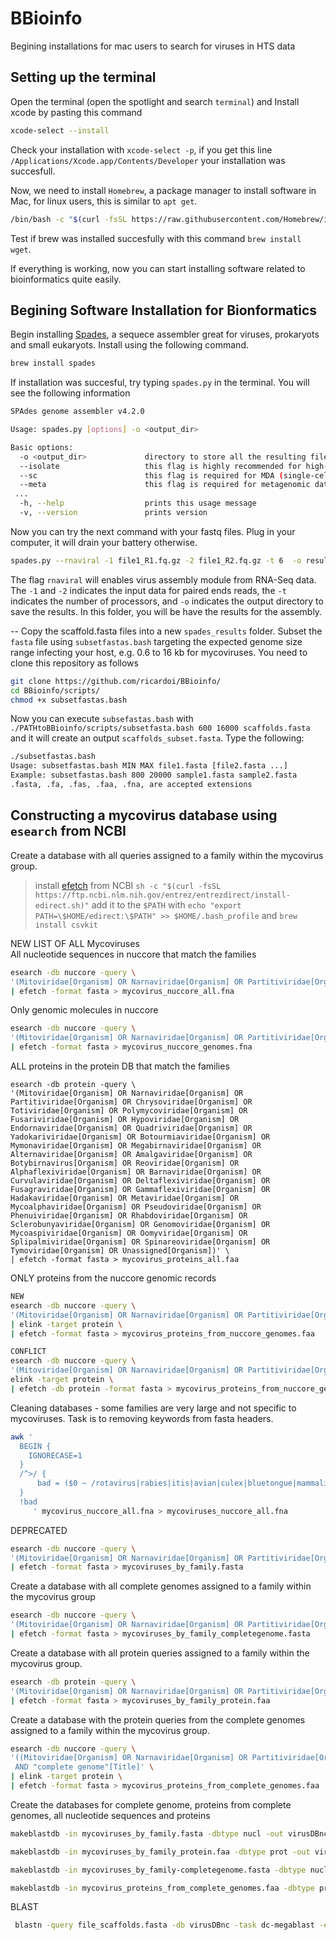 # BBioinfo
Begining installations for mac users to search for viruses in HTS data

## Setting up the terminal
Open the terminal (open the spotlight and search `terminal`) and Install xcode by pasting this command 
```bash
xcode-select --install
```
Check your installation with `xcode-select -p`, if you get this line `/Applications/Xcode.app/Contents/Developer` your installation was succesfull.

Now, we need to install `Homebrew`, a package manager to install software in Mac, for linux users, this is similar to `apt get`.  
```bash
/bin/bash -c "$(curl -fsSL https://raw.githubusercontent.com/Homebrew/install/HEAD/install.sh)"
```
Test if brew was installed succesfully with this command `brew install wget`. 

If everything is working, now you can start installing software related to bioinformatics quite easily.

## Begining Software Installation for Bionformatics
Begin installing [Spades](http://ablab.github.io/spades/), a sequece assembler great for viruses, prokaryots and small eukaryots. 
Install using the following command.
```bash
brew install spades
```
If installation was succesful, try typing `spades.py` in the terminal.
You will see the following information 
```bash
SPAdes genome assembler v4.2.0

Usage: spades.py [options] -o <output_dir>

Basic options:
  -o <output_dir>             directory to store all the resulting files (required)
  --isolate                   this flag is highly recommended for high-coverage isolate and multi-cell data
  --sc                        this flag is required for MDA (single-cell) data
  --meta                      this flag is required for metagenomic data
 ...
  -h, --help                  prints this usage message
  -v, --version               prints version
```

Now you can try the next command with your fastq files. Plug in your computer, it will drain your battery otherwise.
```bash
spades.py --rnaviral -1 file1_R1.fq.gz -2 file1_R2.fq.gz -t 6  -o results_out
```
The flag `rnaviral` will enables virus assembly module from RNA-Seq data. The `-1` and `-2` indicates the input data for paired ends reads, the `-t` indicates the number of processors, and `-o` indicates the output directory to save the results. In this folder, you will be have the results for the assembly.

--
Copy the scaffold.fasta files into a new `spades_results` folder. Subset the `fasta` file using `subsetfastas.bash` targeting the expected genome size range infecting your host, e.g. 0.6 to 16 kb for mycoviruses.
You need to clone this repository as follows
```bash
git clone https://github.com/ricardoi/BBioinfo/
cd BBioinfo/scripts/
chmod +x subsetfastas.bash
```
Now you can execute `subsefastas.bash` with `./PATHtoBBioinfo/scripts/subsetfasta.bash 600 16000 scaffolds.fasta` and it will create an output `scaffolds_subset.fasta`.
Type the following:
```bash
./subsetfastas.bash
Usage: subsetfastas.bash MIN MAX file1.fasta [file2.fasta ...]
Example: subsetfastas.bash 800 20000 sample1.fasta sample2.fasta
.fasta, .fa, .fas, .faa, .fna, are accepted extensions
```

## Constructing a mycovirus database using `esearch` from NCBI
Create a database with all queries assigned to a family within the mycovirus group.
> install [efetch](https://www.ncbi.nlm.nih.gov/books/NBK179288/) from NCBI `sh -c "$(curl -fsSL https://ftp.ncbi.nlm.nih.gov/entrez/entrezdirect/install-edirect.sh)"` add it to the `$PATH` with `echo "export PATH=\$HOME/edirect:\$PATH" >> $HOME/.bash_profile`
and `brew install csvkit`


NEW LIST OF ALL Mycoviruses \
All nucleotide sequences in nuccore that match the families
```bash
esearch -db nuccore -query \
'(Mitoviridae[Organism] OR Narnaviridae[Organism] OR Partitiviridae[Organism] OR Chrysoviridae[Organism] OR Totiviridae[Organism] OR Polymycoviridae[Organism] OR Fusariviridae[Organism] OR Hypoviridae[Organism] OR Endornaviridae[Organism] OR Quadriviridae[Organism] OR Yadokariviridae[Organism] OR Botourmiaviridae[Organism] OR Mymonaviridae[Organism] OR Megabirnaviridae[Organism] OR Alternaviridae[Organism] OR Amalgaviridae[Organism] OR Botybirnavirus[Organism] OR Reoviridae[Organism] OR Alphaflexiviridae[Organism] OR Barnaviridae[Organism] OR Curvulaviridae[Organism] OR Deltaflexiviridae[Organism] OR Fusagraviridae[Organism] OR Gammaflexiviridae[Organism] OR Hadakaviridae[Organism] OR Metaviridae[Organism] OR Mycoalphaviridae[Organism] OR Pseudoviridae[Organism] OR Phenuiviridae[Organism] OR Rhabdoviridae[Organism] OR Sclerobunyaviridae[Organism] OR Genomoviridae[Organism] OR Mycoaspiviridae[Organism] OR Oomyviridae[Organism] OR Splipalmiviridae[Organism] OR Spinareoviridae[Organism] OR Tymoviridae[Organism] OR Unassigned[Organism])' \
| efetch -format fasta > mycovirus_nuccore_all.fna
```
Only genomic molecules in nuccore
```bash
esearch -db nuccore -query \
'(Mitoviridae[Organism] OR Narnaviridae[Organism] OR Partitiviridae[Organism] OR Chrysoviridae[Organism] OR Totiviridae[Organism] OR Polymycoviridae[Organism] OR Fusariviridae[Organism] OR Hypoviridae[Organism] OR Endornaviridae[Organism] OR Quadriviridae[Organism] OR Yadokariviridae[Organism] OR Botourmiaviridae[Organism] OR Mymonaviridae[Organism] OR Megabirnaviridae[Organism] OR Alternaviridae[Organism] OR Amalgaviridae[Organism] OR Botybirnavirus[Organism] OR Reoviridae[Organism] OR Alphaflexiviridae[Organism] OR Barnaviridae[Organism] OR Curvulaviridae[Organism] OR Deltaflexiviridae[Organism] OR Fusagraviridae[Organism] OR Gammaflexiviridae[Organism] OR Hadakaviridae[Organism] OR Metaviridae[Organism] OR Mycoalphaviridae[Organism] OR Pseudoviridae[Organism] OR Phenuiviridae[Organism] OR Rhabdoviridae[Organism] OR Sclerobunyaviridae[Organism] OR Genomoviridae[Organism] OR Mycoaspiviridae[Organism] OR Oomyviridae[Organism] OR Splipalmiviridae[Organism] OR Spinareoviridae[Organism] OR Tymoviridae[Organism] OR Unassigned[Organism] AND (complete genome[Title]))' \
| efetch -format fasta > mycovirus_nuccore_genomes.fna
```
ALL proteins in the protein DB that match the families
```
esearch -db protein -query \
'(Mitoviridae[Organism] OR Narnaviridae[Organism] OR Partitiviridae[Organism] OR Chrysoviridae[Organism] OR Totiviridae[Organism] OR Polymycoviridae[Organism] OR Fusariviridae[Organism] OR Hypoviridae[Organism] OR Endornaviridae[Organism] OR Quadriviridae[Organism] OR Yadokariviridae[Organism] OR Botourmiaviridae[Organism] OR Mymonaviridae[Organism] OR Megabirnaviridae[Organism] OR Alternaviridae[Organism] OR Amalgaviridae[Organism] OR Botybirnavirus[Organism] OR Reoviridae[Organism] OR Alphaflexiviridae[Organism] OR Barnaviridae[Organism] OR Curvulaviridae[Organism] OR Deltaflexiviridae[Organism] OR Fusagraviridae[Organism] OR Gammaflexiviridae[Organism] OR Hadakaviridae[Organism] OR Metaviridae[Organism] OR Mycoalphaviridae[Organism] OR Pseudoviridae[Organism] OR Phenuiviridae[Organism] OR Rhabdoviridae[Organism] OR Sclerobunyaviridae[Organism] OR Genomoviridae[Organism] OR Mycoaspiviridae[Organism] OR Oomyviridae[Organism] OR Splipalmiviridae[Organism] OR Spinareoviridae[Organism] OR Tymoviridae[Organism] OR Unassigned[Organism])' \
| efetch -format fasta > mycovirus_proteins_all.faa
```
ONLY proteins from the nuccore genomic records
```bash
NEW
esearch -db nuccore -query \
'(Mitoviridae[Organism] OR Narnaviridae[Organism] OR Partitiviridae[Organism] OR Chrysoviridae[Organism] OR Totiviridae[Organism] OR Polymycoviridae[Organism] OR Fusariviridae[Organism] OR Hypoviridae[Organism] OR Endornaviridae[Organism] OR Quadriviridae[Organism] OR Yadokariviridae[Organism] OR Botourmiaviridae[Organism] OR Mymonaviridae[Organism] OR Megabirnaviridae[Organism] OR Alternaviridae[Organism] OR Amalgaviridae[Organism] OR Botybirnavirus[Organism] OR Reoviridae[Organism] OR Alphaflexiviridae[Organism] OR Barnaviridae[Organism] OR Curvulaviridae[Organism] OR Deltaflexiviridae[Organism] OR Fusagraviridae[Organism] OR Gammaflexiviridae[Organism] OR Hadakaviridae[Organism] OR Metaviridae[Organism] OR Mycoalphaviridae[Organism] OR Pseudoviridae[Organism] OR Phenuiviridae[Organism] OR Rhabdoviridae[Organism] OR Sclerobunyaviridae[Organism] OR Genomoviridae[Organism] OR Mycoaspiviridae[Organism] OR Oomyviridae[Organism] OR Splipalmiviridae[Organism] OR Spinareoviridae[Organism] OR Tymoviridae[Organism] OR Unassigned[Organism] AND (complete genome[Title]))' \
| elink -target protein \
| efetch -format fasta > mycovirus_proteins_from_nuccore_genomes.faa

CONFLICT
esearch -db nuccore -query \
'(Mitoviridae[Organism] OR Narnaviridae[Organism] OR Partitiviridae[Organism] OR Chrysoviridae[Organism] OR Totiviridae[Organism] OR Polymycoviridae[Organism] OR Fusariviridae[Organism] OR Hypoviridae[Organism] OR Endornaviridae[Organism] OR Quadriviridae[Organism] OR Yadokariviridae[Organism] OR Botourmiaviridae[Organism] OR Mymonaviridae[Organism] OR Megabirnaviridae[Organism] OR Alternaviridae[Organism] OR Amalgaviridae[Organism] OR Botybirnavirus[Organism] OR Reoviridae[Organism] OR Alphaflexiviridae[Organism] OR Barnaviridae[Organism] OR Curvulaviridae[Organism] OR Deltaflexiviridae[Organism] OR Fusagraviridae[Organism] OR Gammaflexiviridae[Organism] OR Hadakaviridae[Organism] OR Metaviridae[Organism] OR Mycoalphaviridae[Organism] OR Pseudoviridae[Organism] OR Phenuiviridae[Organism] OR Rhabdoviridae[Organism] OR Sclerobunyaviridae[Organism] OR Genomoviridae[Organism] OR Mycoaspiviridae[Organism] OR Oomyviridae[Organism] OR Splipalmiviridae[Organism] OR Spinareoviridae[Organism] OR Tymoviridae[Organism] OR Unassigned[Organism] AND (complete genome[Title]))' \
elink -target protein \
| efetch -db protein -format fasta > mycovirus_proteins_from_nuccore_genomes.faa
```


Cleaning databases - some families are very large and not specific to mycoviruses. Task is to removing keywords from fasta headers.
```bash
awk '
  BEGIN {
    IGNORECASE=1
  }
  /^>/ {
      bad = ($0 ~ /rotavirus|rabies|itis|avian|culex|bluetongue|mammalian|epizootic|fever|modifying|human|rodent|piscine|porcine|Rotavirus|haemorrhagic/)
  }
  !bad
     ' mycovirus_nuccore_all.fna > mycoviruses_nuccore_all.fna
```

DEPRECATED
```bash
esearch -db nuccore -query \
'(Mitoviridae[Organism] OR Narnaviridae[Organism] OR Partitiviridae[Organism] OR Chrysoviridae[Organism] OR Totiviridae[Organism] OR Polymycoviridae[Organism] OR Fusariviridae[Organism] OR Hypoviridae[Organism] OR Endornaviridae[Organism] OR Quadriviridae[Organism] OR Yadokariviridae[Organism] OR Botourmiaviridae[Organism] OR Mymonaviridae[Organism] OR Megabirnaviridae[Organism] OR Alternaviridae[Organism])' \
| efetch -format fasta > mycoviruses_by_family.fasta
```
Create a database with all complete genomes assigned to a family within the mycovirus group
```bash
esearch -db nuccore -query \
'(Mitoviridae[Organism] OR Narnaviridae[Organism] OR Partitiviridae[Organism] OR Chrysoviridae[Organism] OR Totiviridae[Organism] OR Polymycoviridae[Organism] OR Fusariviridae[Organism] OR Hypoviridae[Organism] OR Endornaviridae[Organism] OR Quadriviridae[Organism] OR Yadokariviridae[Organism] OR Botourmiaviridae[Organism] OR Mymonaviridae[Organism] OR Megabirnaviridae[Organism] OR Alternaviridae[Organism] AND (complete genome[Title]))' \
| efetch -format fasta > mycoviruses_by_family_completegenome.fasta
```
Create a database with all protein queries assigned to a family within the mycovirus group.
```bash
esearch -db protein -query \
'(Mitoviridae[Organism] OR Narnaviridae[Organism] OR Partitiviridae[Organism] OR Chrysoviridae[Organism] OR Totiviridae[Organism] OR Polymycoviridae[Organism] OR Fusariviridae[Organism] OR Hypoviridae[Organism] OR Endornaviridae[Organism] OR Quadriviridae[Organism] OR Yadokariviridae[Organism] OR Botourmiaviridae[Organism] OR Mymonaviridae[Organism] OR Megabirnaviridae[Organism] OR Alternaviridae[Organism])' \
| efetch -format fasta > mycoviruses_by_family_protein.faa
```
Create a database with the protein queries from the complete genomes assigned to a family within the mycovirus group.
```bash
esearch -db nuccore -query \
'((Mitoviridae[Organism] OR Narnaviridae[Organism] OR Partitiviridae[Organism] OR Chrysoviridae[Organism] OR Totiviridae[Organism] OR Polymycoviridae[Organism] OR Fusariviridae[Organism] OR Hypoviridae[Organism] OR Endornaviridae[Organism] OR Quadriviridae[Organism] OR Yadokariviridae[Organism] OR Botourmiaviridae[Organism] OR Mymonaviridae[Organism] OR Megabirnaviridae[Organism] OR Alternaviridae[Organism])) 
 AND "complete genome"[Title]' \
| elink -target protein \
| efetch -format fasta > mycovirus_proteins_from_complete_genomes.faa
```


Create the databases for complete genome, proteins from complete genomes, all nucleotide sequences and proteins
```bash
makeblastdb -in mycoviruses_by_family.fasta -dbtype nucl -out virusDBnc -parse_seqids -hash_index -title "Mycoviruses (nucl)"

makeblastdb -in mycoviruses_by_family_protein.faa -dbtype prot -out virusDBaa -parse_seqids -hash_index -title "Mycoviruses (aa)"

makeblastdb -in mycoviruses_by_family-completegenome.fasta -dbtype nucl -out virusDBgeno -parse_seqids -hash_index -title "Mycoviruses (geno)"

makeblastdb -in mycovirus_proteins_from_complete_genomes.faa -dbtype prot -out virusDBprot -parse_seqids -hash_index -title "Mycoviruses (prot)"
```

BLAST
```bash
 blastn -query file_scaffolds.fasta -db virusDBnc -task dc-megablast -evalue 1e-5 -max_target_seqs 5 -num_threads 6 -outfmt '6 qseqid sseqid pident length qcovs evalue bitscore staxids sscinames scomnames sskingdoms stitle' -out file_blastn_res.tsv"
```










